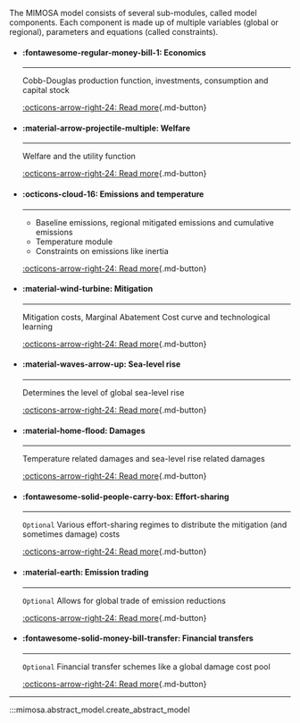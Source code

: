 The MIMOSA model consists of several sub-modules, called model components. Each component is made up of multiple variables (global or regional), parameters and equations (called constraints).

<div class="grid cards" markdown>

-   #### :fontawesome-regular-money-bill-1: Economics

    ---

    Cobb-Douglas production function, investments, consumption and capital stock

    [:octicons-arrow-right-24: Read more](economics.md){.md-button}


-   #### :material-arrow-projectile-multiple: Welfare

    ---

    Welfare and the utility function

    [:octicons-arrow-right-24: Read more](welfare.md){.md-button}

-   #### :octicons-cloud-16: Emissions and temperature

    ---

    - Baseline emissions, regional mitigated emissions and cumulative emissions
    - Temperature module
    - Constraints on emissions like inertia

    [:octicons-arrow-right-24: Read more](emissions.md){.md-button}

-   #### :material-wind-turbine: Mitigation

    ---

    Mitigation costs, Marginal Abatement Cost curve and technological learning

    [:octicons-arrow-right-24: Read more](mitigation.md){.md-button}
  
-   #### :material-waves-arrow-up: Sea-level rise

    ---

    Determines the level of global sea-level rise

    [:octicons-arrow-right-24: Read more](sealevelrise.md){.md-button}

-   #### :material-home-flood: Damages

    ---

    Temperature related damages and sea-level rise related damages

    [:octicons-arrow-right-24: Read more](damages.md){.md-button}


-   #### :fontawesome-solid-people-carry-box: Effort-sharing

    ---

    `Optional` Various effort-sharing regimes to distribute the mitigation (and sometimes damage) costs

    [:octicons-arrow-right-24: Read more](#){.md-button}


-   #### :material-earth: Emission trading

    ---

    `Optional` Allows for global trade of emission reductions

    [:octicons-arrow-right-24: Read more](#){.md-button}

-   #### :fontawesome-solid-money-bill-transfer: Financial transfers

    ---

    `Optional` Financial transfer schemes like a global damage cost pool

    [:octicons-arrow-right-24: Read more](#){.md-button}



</div>

----

:::mimosa.abstract_model.create_abstract_model